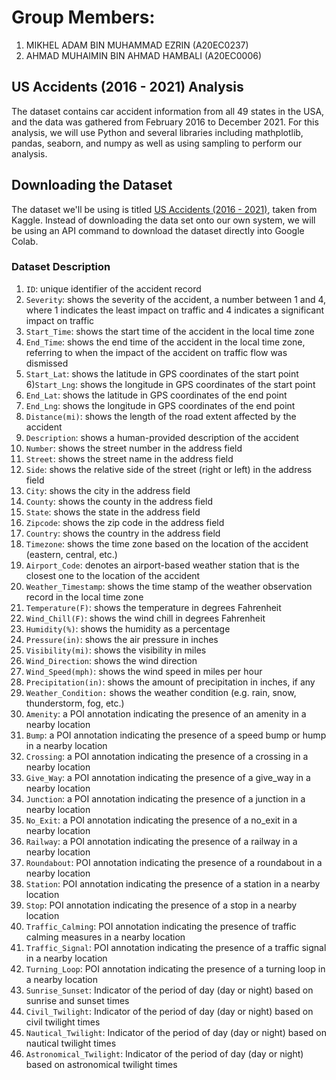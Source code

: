 # **Group Members:**
1. MIKHEL ADAM BIN MUHAMMAD EZRIN (A20EC0237)
2. AHMAD MUHAIMIN BIN AHMAD HAMBALI (A20EC0006)

## **US Accidents (2016 - 2021) Analysis**

The dataset contains car accident information from all 49 states in the USA, and the data was gathered from February 2016 to December 2021. For this analysis, we will use Python and several libraries including mathplotlib, pandas, seaborn, and numpy as well as using sampling to perform our analysis.

## **Downloading the Dataset**

The dataset we'll be using is titled [US Accidents (2016 - 2021)](https://www.kaggle.com/datasets/sobhanmoosavi/us-accidents), taken from Kaggle. Instead of downloading the data set onto our own system, we will be using an API command to download the dataset directly into Google Colab.

### Dataset Description

1) `ID`: unique identifier of the accident record
2) `Severity`: shows the severity of the accident, a number between 1 and 4, where 1 indicates the least impact on traffic and 4 indicates a significant impact on traffic
3) `Start_Time`: shows the start time of the accident in the local time zone
4) `End_Time`: shows the end time of the accident in the local time zone, referring to when the impact of the accident on traffic flow was dismissed
5) `Start_Lat`: shows the latitude in GPS coordinates of the start point
6)`Start_Lng`: shows the longitude in GPS coordinates of the start point
7) `End_Lat`: shows the latitude in GPS coordinates of the end point
8) `End_Lng`: shows the longitude in GPS coordinates of the end point
9) `Distance(mi)`: shows the length of the road extent affected by the accident
10) `Description`: shows a human-provided description of the accident
11) `Number`: shows the street number in the address field
12) `Street`: shows the street name in the address field
13) `Side`: shows the relative side of the street (right or left) in the address field
14) `City`: shows the city in the address field
15) `County`: shows the county in the address field
16) `State`: shows the state in the address field
17) `Zipcode`: shows the zip code in the address field
18) `Country`: shows the country in the address field
19) `Timezone`: shows the time zone based on the location of the accident (eastern, central, etc.)
20) `Airport_Code`: denotes an airport-based weather station that is the closest one to the location of the accident
21) `Weather_Timestamp`: shows the time stamp of the weather observation record in the local time zone
22) `Temperature(F)`: shows the temperature in degrees Fahrenheit
23) `Wind_Chill(F)`: shows the wind chill in degrees Fahrenheit
24) `Humidity(%)`: shows the humidity as a percentage
25) `Pressure(in)`: shows the air pressure in inches
26) `Visibility(mi)`: shows the visibility in miles
27) `Wind_Direction`: shows the wind direction
28) `Wind_Speed(mph)`: shows the wind speed in miles per hour
29) `Precipitation(in)`: shows the amount of precipitation in inches, if any
30) `Weather_Condition:` shows the weather condition (e.g. rain, snow, thunderstorm, fog, etc.)
31) `Amenity`: a POI annotation indicating the presence of an amenity in a nearby location
32) `Bump`: a POI annotation indicating the presence of a speed bump or hump in a nearby location
33) `Crossing`: a POI annotation indicating the presence of a crossing in a nearby location
34) `Give_Way`: a POI annotation indicating the presence of a give_way in a nearby location
35) `Junction`: a POI annotation indicating the presence of a junction in a nearby location
36) `No_Exit`: a POI annotation indicating the presence of a no_exit in a nearby location
37) `Railway`: a POI annotation indicating the presence of a railway in a nearby location
38) `Roundabout`: POI annotation indicating the presence of a roundabout in a nearby location
39) `Station`: POI annotation indicating the presence of a station in a nearby location
40) `Stop`: POI annotation indicating the presence of a stop in a nearby location
41) `Traffic_Calming`: POI annotation indicating the presence of traffic calming measures in a nearby location
42) `Traffic_Signal`: POI annotation indicating the presence of a traffic signal in a nearby location
43) `Turning_Loop`: POI annotation indicating the presence of a turning loop in a nearby location
44) `Sunrise_Sunset`: Indicator of the period of day (day or night) based on sunrise and sunset times
45) `Civil_Twilight`: Indicator of the period of day (day or night) based on civil twilight times
46) `Nautical_Twilight`: Indicator of the period of day (day or night) based on nautical twilight times
47) `Astronomical_Twilight`: Indicator of the period of day (day or night) based on astronomical twilight times
